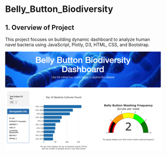 # Belly_Button_Biodiversity
## 1. Overview of Project
This project focuses on building dynamic dashboard to analyze human navel bacteria using JavaScript, Plotly, D3, HTML, CSS, and Bootstrap.
<p align="center">
  <img src="dashboard.png">
</p>
